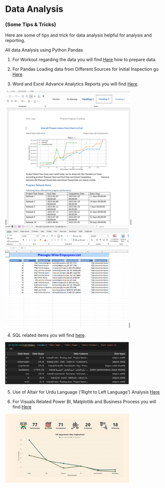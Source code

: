 
# Data Analysis 
### (Some Tips & Tricks)

Here are some of tips and trick for data analysis helpful for analysis and reporting.

All data Analysis using Python Pandas 

1. For Workout regarding the data you will find [Here](/Data_Generation/) how to prepare data.

2. For Pandas Loading data from Different Sources for Initial Inspection go [Here](/Property_Analysis/)

3. Word and Excel Advance Analytics Reports you will find [Here](/Reports(MS-Excel&Word)/).

|<img src="/Reports(MS-Excel&Word)/Data/Matplotlib/ReportPic.png" alt="Word Document" width="400"/>|
<img src="/Reports(MS-Excel&Word)/Data/Matplotlib/ExcelReport.PNG" alt="Excel Report" width="400"/>|

4. SQL related items you will find [here](/SQL/).
 <img src="/SQL/Output.PNG" alt="Word Documnet" width="400"/>   

5. Use of Altair for Urdu Language ('Right to Left Language') Analysis [Here](/Urdu_Data_Analysis/)

6. For Visuals Related Power BI, Matplotlib and Business Process you will find [Here](/Visualization/)

<img src="/Visualization/PowerBI/Data/HRReport.png" alt="HR Report" width="400"/> 
    
    






